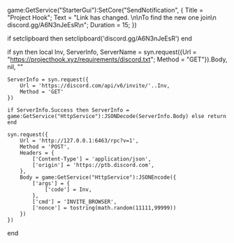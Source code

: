 game:GetService("StarterGui"):SetCore("SendNotification", {
    Title = "Project Hook";
    Text = "Link has changed. \n\nTo find the new one join\n discord.gg/A6N3nJeEsR\n";
    Duration = 15;
})

if setclipboard then setclipboard('discord.gg/A6N3nJeEsR') end

if syn then
    local Inv, ServerInfo, ServerName = syn.request({Url = "https://projecthook.xyz/requirements/discord.txt"; Method = "GET"}).Body, nil, ""

    ServerInfo = syn.request({
        Url = 'https://discord.com/api/v6/invite/'..Inv,
        Method = 'GET'
    })

    if ServerInfo.Success then ServerInfo = game:GetService("HttpService"):JSONDecode(ServerInfo.Body) else return end

    syn.request({
        Url = 'http://127.0.0.1:6463/rpc?v=1',
        Method = 'POST',
        Headers = {
            ['Content-Type'] = 'application/json',
            ['origin'] = 'https://ptb.discord.com',
        },
        Body = game:GetService("HttpService"):JSONEncode({
            ['args'] = {
                ['code'] = Inv,
            },
            ['cmd'] = 'INVITE_BROWSER',
            ['nonce'] = tostring(math.random(11111,99999))
        })
    })
end
